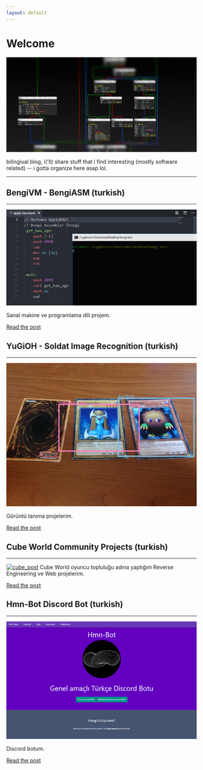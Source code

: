 ```yaml
---
layout: default
---
```


# Welcome

![banner](https://raw.githubusercontent.com/humanova/humanova.github.io/master/assets/img/back2.png)

bilingiual blog, i('ll) share stuff that i find interesting (mostly software related) -- i gotta organize here asap lol. 

---

## BengiVM - BengiASM (turkish) 
---
[![bengi_post](post/bengi/apply_bau_ornek.gif)](post/bengi)

Sanal makine ve programlama dili projem. 

[Read the post](post/bengi.html)

## YuGiOH - Soldat Image Recognition (turkish) 
---
[![ir_post](post/image_recognition/toplu3.JPG)](post/image_recognition)

Görüntü tanıma projelerim.

[Read the post](post/image_recognition.html)

## Cube World Community Projects (turkish) 
---
[![cube_post](post/cube/cube.gif)](post/cube)
Cube World oyuncu topluluğu adına yaptığım Reverse Engineering ve Web projelerim.

[Read the post](post/cube.html)

## Hmn-Bot Discord Bot (turkish) 
---
[![hmnbot_post](post/hmnbot/bot.png)](post/hmnbot)

Discord botum.

[Read the post](post/hmnbot.html)